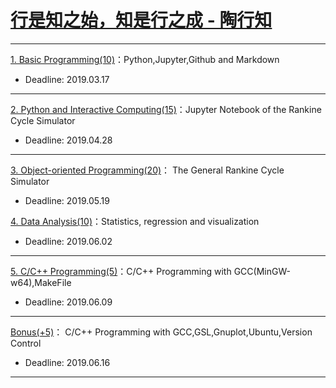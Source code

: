 # [行是知之始，知是行之成 - 陶行知](http://yuedu.163.com/source/2963f558d8cc47dda31faa19c4e776e9_4)

---

[1. Basic Programming(10)](https://github.com/PySEE/Practices/tree/S2019/P1)：Python,Jupyter,Github and Markdown

* Deadline: 2019.03.17

---

[2. Python and Interactive Computing(15)](https://github.com/PySEE/Practices/tree/S2019/P2)：Jupyter Notebook of the Rankine Cycle Simulator 

* Deadline: 2019.04.28

---

[3. Object-oriented Programming(20)](https://github.com/PySEE/Practices/tree/S2019/P3)： The General Rankine Cycle Simulator

* Deadline: 2019.05.19


[4. Data Analysis(10)](https://github.com/PySEE/Practices/tree/S2019/P4)：Statistics, regression and visualization

* Deadline: 2019.06.02

---

[5. C/C++ Programming(5)](https://github.com/PySEE/Practices/tree/S2019/P5)：C/C++ Programming with GCC(MinGW-w64),MakeFile  

* Deadline: 2019.06.09
---

[Bonus(+5)](https://github.com/PySEE/Practices/tree/S2019/Bonus)： C/C++ Programming with GCC,GSL,Gnuplot,Ubuntu,Version Control 

* Deadline: 2019.06.16

---